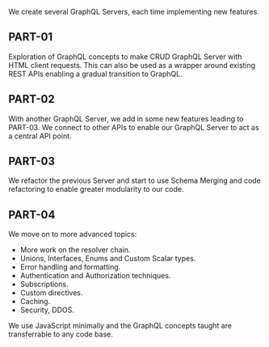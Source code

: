 We create several GraphQL Servers, each time implementing new features.

## PART-01

Exploration of GraphQL concepts to make CRUD GraphQL Server with HTML client requests. This can also be used as a wrapper around existing REST APIs enabling a gradual transition to GraphQL.

## PART-02

With another GraphQL Server, we add in some new features leading to PART-03. We connect to other APIs to enable our GraphQL Server to act as a central API point.

## PART-03

We refactor the previous Server and start to use Schema Merging and code refactoring to enable greater modularity to our code.

## PART-04

We move on to more advanced topics:

-  More work on the resolver chain.
-  Unions, Interfaces, Enums and Custom Scalar types.
-  Error handling and formatting.
-  Authentication and Authorization techniques.
-  Subscriptions.
-  Custom directives.
-  Caching.
-  Security, DDOS.

We use JavaScript minimally and the GraphQL concepts taught are transferrable to any code base.
